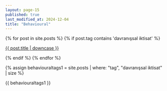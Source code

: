 ```yaml
---
layout: page-15
published: true
last_modified_at: 2024-12-04
title: "Behavioural"
---
```


{% for post in site.posts %} {% if post.tag contains 'davranışsal iktisat' %}

<p class="cat1"><a href="{{ post.url }}">{{ post.title | downcase }}</a></p>
{% endif %} {% endfor %}
<br />

{% assign behaviouraltags1 = site.posts | where: "tag", "davranışsal iktisat" | size %}

{{ behaviouraltags1 }}
